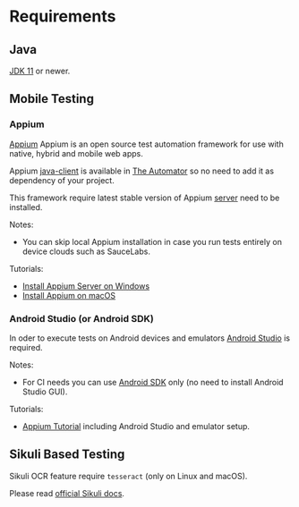 # Requirements

## Java

[JDK 11](https://adoptopenjdk.net/?variant=openjdk11&jvmVariant=hotspot) or newer.

## Mobile Testing

### Appium
[Appium](http://appium.io/) Appium is an open source test automation framework for use with native, hybrid and mobile web apps.

Appium [java-client](https://github.com/appium/java-client/) is available in [The Automator](https://github.com/dtopuzov/automator) so no need to add it as dependency of your project.

This framework require latest stable version of Appium [server](https://www.npmjs.com/package/appium) need to be installed.

Notes:
- You can skip local Appium installation in case you run tests entirely on device clouds such as SauceLabs.

Tutorials:
- [Install Appium Server on Windows](https://www.edgewordstraining.co.uk/2017/07/05/install-appium-server-windows/)
- [Install Appium on macOS](https://www.swtestacademy.com/how-to-install-appium-on-mac/)

### Android Studio (or Android SDK)

In oder to execute tests on Android devices and emulators [Android Studio](https://developer.android.com/studio/install) is required.

Notes:
- For CI needs you can use [Android SDK](https://developer.android.com/studio#downloads) only (no need to install Android Studio GUI).

Tutorials:
- [Appium Tutorial](https://www.swtestacademy.com/appium-tutorial/) including Android Studio and emulator setup.

## Sikuli Based Testing

Sikuli OCR feature require `tesseract` (only on Linux and macOS).

Please read [official Sikuli docs](https://github.com/RaiMan/SikuliX1/wiki/macOS-Linux:-Support-libraries-for-Tess4J-Tesseract-4-OCR).
